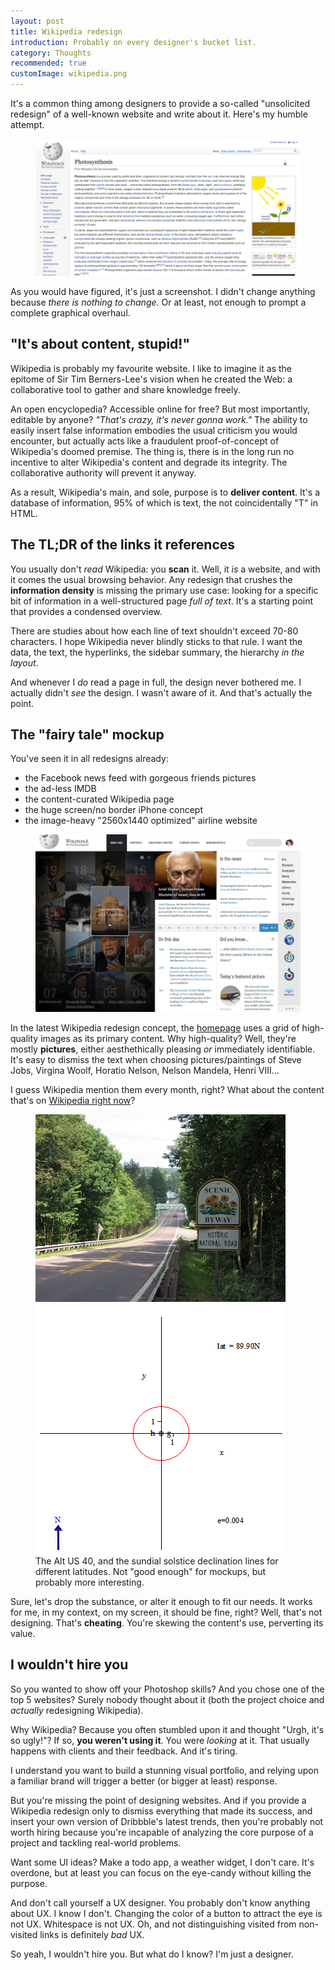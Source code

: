 ```yaml
---
layout: post
title: Wikipedia redesign
introduction: Probably on every designer's bucket list.
category: Thoughts
recommended: true
customImage: wikipedia.png
---
```


It's a common thing among designers to provide a so-called "unsolicited redesign" of a well-known website and write about it. Here's my humble attempt.

<figure>
  <a href="/images/post/wikipedia-redesign-full.png"><img alt="Wikipedia Redesign" src="/images/post/wikipedia-redesign.png"></a>
</figure>

As you would have figured, it's just a screenshot. I didn't change anything because *there is nothing to change*. Or at least, not enough to prompt a complete graphical overhaul.

## "It's about content, stupid!"

Wikipedia is probably my favourite website. I like to imagine it as the epitome of Sir Tim Berners-Lee's vision when he created the Web: a collaborative tool to gather and share knowledge freely.

An open encyclopedia? Accessible online for free? But most importantly, editable by anyone? *"That's crazy, it's never gonna work."* The ability to easily insert false information embodies the usual criticism you would encounter, but actually acts like a fraudulent proof-of-concept of Wikipedia's doomed premise. The thing is, there is in the long run no incentive to alter Wikipedia's content and degrade its integrity. The collaborative authority will prevent it anyway.

As a result, Wikipedia's main, and sole, purpose is to **deliver content**. It's a database of information, 95% of which is text, the not coincidentally "T" in HTML.

## The TL;DR of the links it references

You usually don't *read* Wikipedia: you **scan** it. Well, it *is* a website, and with it comes the usual browsing behavior. Any redesign that crushes the **information density** is missing the primary use case: looking for a specific bit of information in a well-structured page *full of text*. It's a starting point that provides a condensed overview.

There are studies about how each line of text shouldn't exceed 70-80 characters. I hope Wikipedia never blindly sticks to that rule. I want the data, the text, the hyperlinks, the sidebar summary, the hierarchy *in the layout*.

And whenever I *do* read a page in full, the design never bothered me. I actually didn't *see* the design. I wasn't aware of it. And that's actually the point.

## The "fairy tale" mockup

You've seen it in all redesigns already:

* the Facebook news feed with gorgeous friends pictures
* the ad-less IMDB
* the content-curated Wikipedia page
* the huge screen/no border iPhone concept
* the image-heavy "2560x1440 optimized" airline website

<figure>
  <a href="http://cdn.gkvasnikov.com/img/design-1.jpg"><img alt="Funky Wikipedia" src="/images/post/funky-hp.jpg"></a>
</figure>

In the latest Wikipedia redesign concept, the [homepage](http://cdn.gkvasnikov.com/img/design-1.jpg) uses a grid of high-quality images as its primary content. Why high-quality? Well, they're mostly **pictures**, either aesthethically pleasing *or* immediately identifiable. It's easy to dismiss the text when choosing pictures/paintings of Steve Jobs, Virgina Woolf, Horatio Nelson, Nelson Mandela, Henri VIII...

I guess Wikipedia mention them every month, right? What about the content that's on [Wikipedia right now](http://en.wikipedia.org/wiki/Main_Page)?

<figure>
  <img alt="National Road" src="/images/post/national-road.jpg">
  <img alt="Sundial solstice" src="/images/post/sundial-solstice.gif"><br>
  <figcaption>The Alt US 40, and the sundial solstice declination lines for different latitudes. Not "good enough" for mockups, but probably more interesting.</figcaption>
</figure>

Sure, let's drop the substance, or alter it enough to fit our needs. It works for me, in my context, on my screen, it should be fine, right? Well, that's not designing. That's **cheating**. You're skewing the content's use, perverting its value.

## I wouldn't hire you

So you wanted to show off your Photoshop skills? And you chose one of the top 5 websites? Surely nobody thought about it (both the project choice and *actually* redesigning Wikipedia).

Why Wikipedia? Because you often stumbled upon it and thought "Urgh, it's so ugly!"? If so, **you weren't using it**. You were *looking* at it. That usually happens with clients and their feedback. And it's tiring.

I understand you want to build a stunning visual portfolio, and relying upon a familiar brand will trigger a better (or bigger at least) response.

But you're missing the point of designing websites. And if you provide a Wikipedia redesign only to dismiss everything that made its success, and insert your own version of Dribbble's latest trends, then you're probably not worth hiring because you're incapable of analyzing the core purpose of a project and tackling real-world problems.

Want some UI ideas? Make a todo app, a weather widget, I don't care. It's overdone, but at least you can focus on the eye-candy without killing the purpose.

And don't call yourself a UX designer. You probably don't know anything about UX. I know I don't. Changing the color of a button to attract the eye is not UX. Whitespace is not UX. Oh, and not distinguishing visited from non-visited links is definitely *bad* UX.

So yeah, I wouldn't hire you. But what do I know? I'm just a designer.
